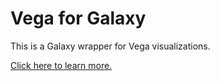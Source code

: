 # Vega for Galaxy

This is a Galaxy wrapper for Vega visualizations.

[Click here to learn more.](https://vega.github.io)